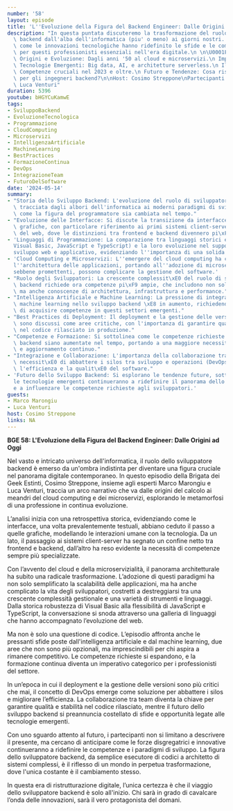 ```yaml
---
number: '58'
layout: episode
title: 'L''Evoluzione della Figura del Backend Engineer: Dalle Origini ad Oggi'
description: "In questa puntata discuteremo la trasformazione del ruolo dello sviluppatore\
  \ backend dall'alba dell'informatica (piu' o meno) ai giorni nostri. Esploreremo\
  \ come le innovazioni tecnologiche hanno ridefinito le sfide e le competenze necessarie\
  \ per questi professionisti essenziali nell'era digitale.\n \n\U0001F4D6 Cosa Tratteremo:\n\
  \ Origini e Evoluzione: Dagli anni '50 al cloud e microservizi.\n Impatto delle\
  \ Tecnologie Emergenti: Big data, AI, e architetture serverless.\n Il Ruolo Attuale:\
  \ Competenze cruciali nel 2023 e oltre.\n Futuro e Tendenze: Cosa riserva il domani\
  \ per gli ingegneri backend?\n\nHost: Cosimo Streppone\nPartecipanti: Marco Marongiu,\
  \ Luca Venturi"
duration: 5396
youtube: bHGYCuKamwE
tags:
- SviluppoBackend
- EvoluzioneTecnologica
- Programmazione
- CloudComputing
- Microservizi
- IntelligenzaArtificiale
- MachineLearning
- BestPractices
- FormazioneContinua
- DevOps
- IntegrazioneTeam
- FuturoDelSoftware
date: '2024-05-14'
summary:
- "Storia dello Sviluppo Backend: L'evoluzione del ruolo di sviluppatore backend \xE8\
  \ tracciata dagli albori dell'informatica ai moderni paradigmi di sviluppo, evidenziando\
  \ come la figura del programmatore sia cambiata nel tempo."
- "Evoluzione delle Interfacce: Si discute la transizione da interfacce testuali a\
  \ grafiche, con particolare riferimento ai primi sistemi client-server e all'emergere\
  \ del web, dove le distinzioni tra frontend e backend divennero pi\xF9 marcate."
- 'Linguaggi di Programmazione: La comparazione tra linguaggi storici e moderni (come
  Visual Basic, JavaScript e TypeScript) e la loro evoluzione nel supporto per lo
  sviluppo web e applicativo, evidenziando l''importanza di una solida base di conoscenze.'
- 'Cloud Computing e Microservizi: L''emergere del cloud computing ha cambiato radicalmente
  l''architettura delle applicazioni, portando all''adozione di microservizi che,
  sebbene promettenti, possono complicare la gestione del software.'
- "Ruolo degli Sviluppatori: La crescente complessit\xE0 del ruolo di sviluppatore\
  \ backend richiede ora competenze pi\xF9 ampie, che includono non solo programmazione,\
  \ ma anche conoscenze di architettura, infrastruttura e performance."
- "Intelligenza Artificiale e Machine Learning: La pressione di integrare l'IA e il\
  \ machine learning nello sviluppo backend \xE8 in aumento, richiedendo agli sviluppatori\
  \ di acquisire competenze in questi settori emergenti."
- "Best Practices di Deployment: Il deployment e la gestione delle versioni del software\
  \ sono discussi come aree critiche, con l'importanza di garantire qualit\xE0 e stabilit\xE0\
  \ nel codice rilasciato in produzione."
- "Competenze e Formazione: Si sottolinea come le competenze richieste per gli sviluppatori\
  \ backend siano aumentate nel tempo, portando a una maggiore necessit\xE0 di formazione\
  \ e aggiornamento continuo."
- "Integrazione e Collaborazione: L'importanza della collaborazione tra team e la\
  \ necessit\xE0 di abbattere i silos tra sviluppo e operazioni (DevOps) per migliorare\
  \ l'efficienza e la qualit\xE0 del software."
- 'Futuro dello Sviluppo Backend: Si esplorano le tendenze future, sottolineando come
  le tecnologie emergenti continueranno a ridefinire il panorama dello sviluppo software
  e a influenzare le competenze richieste agli sviluppatori.'
guests:
- Marco Marongiu
- Luca Venturi
host: Cosimo Streppone
links: NA
---
```

**BGE 58: L'Evoluzione della Figura del Backend Engineer: Dalle Origini ad Oggi**

Nel vasto e intricato universo dell'informatica, il ruolo dello sviluppatore backend è emerso da un'ombra indistinta per diventare una figura cruciale nel panorama digitale contemporaneo. In questo episodio della Brigata dei Geek Estinti, Cosimo Streppone, insieme agli esperti Marco Marongiu e Luca Venturi, traccia un arco narrativo che va dalle origini del calcolo ai meandri del cloud computing e dei microservizi, esplorando le metamorfosi di una professione in continua evoluzione.

L’analisi inizia con una retrospettiva storica, evidenziando come le interfacce, una volta prevalentemente testuali, abbiano ceduto il passo a quelle grafiche, modellando le interazioni umane con la tecnologia. Da un lato, il passaggio ai sistemi client-server ha segnato un confine netto tra frontend e backend, dall’altro ha reso evidente la necessità di competenze sempre più specializzate.

Con l’avvento del cloud e della microservizialità, il panorama architetturale ha subito una radicale trasformazione. L’adozione di questi paradigmi ha non solo semplificato la scalabilità delle applicazioni, ma ha anche complicato la vita degli sviluppatori, costretti a destreggiarsi tra una crescente complessità gestionale e una varietà di strumenti e linguaggi. Dalla storica robustezza di Visual Basic alla flessibilità di JavaScript e TypeScript, la conversazione si snoda attraverso una galleria di linguaggi che hanno accompagnato l’evoluzione del web.

Ma non è solo una questione di codice. L’episodio affronta anche le pressanti sfide poste dall'intelligenza artificiale e dal machine learning, due aree che non sono più opzionali, ma imprescindibili per chi aspira a rimanere competitivo. Le competenze richieste si espandono, e la formazione continua diventa un imperativo categorico per i professionisti del settore.

In un’epoca in cui il deployment e la gestione delle versioni sono più critici che mai, il concetto di DevOps emerge come soluzione per abbattere i silos e migliorare l’efficienza. La collaborazione tra team diventa la chiave per garantire qualità e stabilità nel codice rilasciato, mentre il futuro dello sviluppo backend si preannuncia costellato di sfide e opportunità legate alle tecnologie emergenti.

Con uno sguardo attento al futuro, i partecipanti non si limitano a descrivere il presente, ma cercano di anticipare come le forze disgregatrici e innovative continueranno a ridefinire le competenze e i paradigmi di sviluppo. La figura dello sviluppatore backend, da semplice esecutore di codici a architetto di sistemi complessi, è il riflesso di un mondo in perpetua trasformazione, dove l'unica costante è il cambiamento stesso.

In questa era di ristrutturazione digitale, l’unica certezza è che il viaggio dello sviluppatore backend è solo all'inizio. Chi sarà in grado di cavalcare l’onda delle innovazioni, sarà il vero protagonista del domani.
